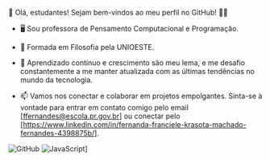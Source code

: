 👋 Olá, estudantes! Sejam bem-vindos ao meu perfil no GitHub! 👩‍🏫

- 🖥️ Sou professora de Pensamento Computacional e Programação.

- 💞️ Formada em Filosofia pela UNIOESTE.

- 🌱 Aprendizado contínuo e crescimento são meu lema, e me desafio constantemente a me manter atualizada com as últimas tendências no mundo da tecnologia.

- 📫 Vamos nos conectar e colaborar em projetos empolgantes. Sinta-se à vontade para entrar em contato comigo pelo email [ffernandes@escola.pr.gov.br] ou conectar pelo [https://www.linkedin.com/in/fernanda-franciele-krasota-machado-fernandes-4398875b/].


![GitHub](https://img.shields.io/badge/github-%23121011.svg?style=for-the-badge&logo=github&logoColor=white) ![JavaScript](https://img.shields.io/badge/javascript-%23323330.svg?style=for-the-badge&logo=javascript&logoColor=%23F7DF1E)]
